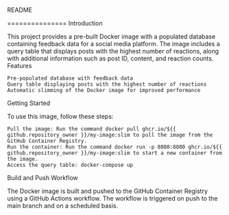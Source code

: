  README

===============
Introduction

This project provides a pre-built Docker image with a populated database containing feedback data for a social media platform. The image includes a query table that displays posts with the highest number of reactions, along with additional information such as post ID, content, and reaction counts.
Features

    Pre-populated database with feedback data
    Query table displaying posts with the highest number of reactions
    Automatic slimming of the Docker image for improved performance

Getting Started

To use this image, follow these steps:

    Pull the image: Run the command docker pull ghcr.io/${{ github.repository_owner }}/my-image:slim to pull the image from the GitHub Container Registry.
    Run the container: Run the command docker run -p 8080:8080 ghcr.io/${{ github.repository_owner }}/my-image:slim to start a new container from the image.
    Access the query table: docker-compose up

Build and Push Workflow

The Docker image is built and pushed to the GitHub Container Registry using a GitHub Actions workflow. The workflow is triggered on push to the main branch and on a scheduled basis.
